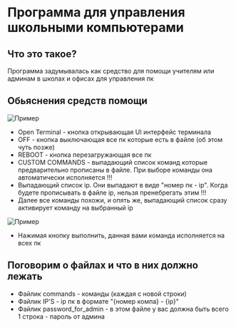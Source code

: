 <h1>Программа для управления школьными компьютерами</h1>
<h2>Что это такое?</h2>
<p>Программа задумывалась как средство для помощи учителям или админам в школах и офисах для управления пк</p>
<h2>Обьяснения средств помощи</h2>
<img src="https://i.ibb.co/3yr0Lz4/image.png" alt="Пример">
<ul>
  <li>Open Terminal - кнопка открывающая UI интерфейс терминала</li>
  <li>OFF - кнопка выключающая все пк которые есть в файле (об этом чуть позже)</li>
  <li>REBOOT - кнопка перезагружающая все пк</li>
  <li>CUSTOM COMMANDS - выпадающий список команд которые предварительно прописаны в файле. При выборе команды она автоматически исполняется !!!</li>
  <li>Выпадающий список ip. Они выпадают в виде "номер пк - ip". Когда будете прописывать в файле ip, нельзя пренебрегать этим !!!</li>
  <li>Далее все команды похожи, и опять же, выпадающий список сразу активирует команду на выбранный ip</li>
</ul>
<img src="https://i.ibb.co/X7tyZyk/image.png" alt="Пример">
<ul>
  <li>Нажимая кнопку выполнить, данная вами команда исполняется на всех пк</li>
</ul>
<h2>Поговорим о файлах и что в них должно лежать</h2>
<ul>
  <li>Файлик commands - команды (каждая с новой строки)</li>
  <li>Файлик IP'S - ip пк в формате "{номер компа} - {ip}"</li>
  <li>Файлик password_for_admin - в этом файле у вас должна быть всего 1 строка - пароль от админа</li>
</ul>
